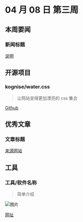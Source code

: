 # 04 月 08 日 第三周

## 本周要闻

### 新闻标题

[说明](https://网址)

## 开源项目

### kognise/water.css

<Badge text="HTML" type="tip" vertical="middle"/>

> 让网站变得更加漂亮的 css 集合

[Github](https://github.com/kognise/water.css)

## 优秀文章

### 文章标题

[来源网站](文章链接)

## 工具

### 工具/软件名称

> 简单介绍

![图片](https://图片地址)

[网址](https://网址)
